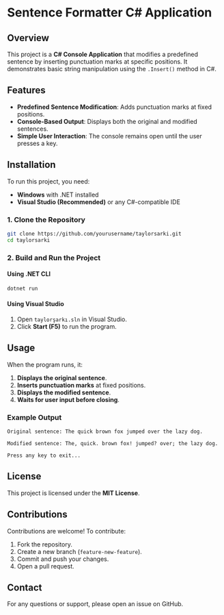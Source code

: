 # Sentence Formatter C# Application

## Overview

This project is a **C# Console Application** that modifies a predefined sentence by inserting punctuation marks at specific positions. It demonstrates basic string manipulation using the `.Insert()` method in C#.

## Features

- **Predefined Sentence Modification**: Adds punctuation marks at fixed positions.
- **Console-Based Output**: Displays both the original and modified sentences.
- **Simple User Interaction**: The console remains open until the user presses a key.

## Installation

To run this project, you need:

- **Windows** with .NET installed
- **Visual Studio (Recommended)** or any C#-compatible IDE

### **1. Clone the Repository**

```bash
git clone https://github.com/yourusername/taylorsarki.git
cd taylorsarki
```

### **2. Build and Run the Project**

#### **Using .NET CLI**

```bash
dotnet run
```

#### **Using Visual Studio**

1. Open `taylorşarkı.sln` in Visual Studio.
2. Click **Start (F5)** to run the program.

## Usage

When the program runs, it:

1. **Displays the original sentence**.
2. **Inserts punctuation marks** at fixed positions.
3. **Displays the modified sentence**.
4. **Waits for user input before closing**.

### **Example Output**

```
Original sentence: The quick brown fox jumped over the lazy dog.

Modified sentence: The, quick. brown fox! jumped? over; the lazy dog.

Press any key to exit...
```

## License

This project is licensed under the **MIT License**.

## Contributions

Contributions are welcome! To contribute:

1. Fork the repository.
2. Create a new branch (`feature-new-feature`).
3. Commit and push your changes.
4. Open a pull request.

## Contact

For any questions or support, please open an issue on GitHub.

